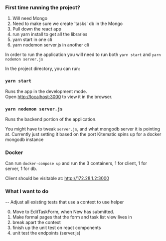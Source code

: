 ### First time running the project?
1. Will need Mongo
2. Need to make sure we create 'tasks' db in the Mongo
3. Pull down the react app
4. run yarn install to get all the libraries
5. yarn start in one cli
6. yarn nodemon server.js in another cli

In order to run the application you will need to run both `yarn start` and `yarn nodemon server.js`

In the project directory, you can run:

### `yarn start`

Runs the app in the development mode.<br />
Open [http://localhost:3000](http://localhost:3000) to view it in the browser.

### `yarn nodemon server.js`

Runs the backend portion of the application.

You might have to tweak `server.js`, and what mongodb server it is pointing at. Currently just setting it based on the port Kitematic spins up for a docker mongodb instance


### Docker

Can run `docker-compose up` and run the 3 containers, 1 for client, 1 for server, 1 for db.

Client should be visitable at: http://172.28.1.2:3000


### What I want to do

-- Adjust all existing tests that use a context to use helper

0. Move to EditTaskForm, when New has submitted.
1. Make formal pages that the form and task list view lives in
2. break apart the context
3. finish up the unit test on react components
4. unit test the endpoints (server.js)
